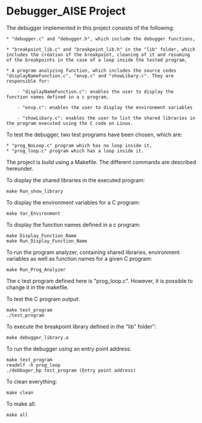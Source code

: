 # Debugger_AISE Project

The debugger implemented in this project consists of the following:
 
	* "debugger.c" and "debugger.h", which include the debugger functions,

	* "breakpoint_lib.c" and "breakpoint_lib.h" in the "lib" folder, which includes the creation of the breakpoint, cleaning of it and resuming of the breakpoints in the case of a loop inside the tested program,

	* A program analyzing function, which includes the source codes "displayNameFunction.c", "envp.c" and "showLibary.c". They are responsible for:

		- "displayNameFunction.c": enables the user to display the function names defined in a c program,

		- "envp.c": enables the user to display the environment variables

		- "showLibary.c": enables the user to list the shared libraries in the program executed using the C code on Linux.
		
		
		
To test the debugger, two test programs have been chosen, which are:

	* "prog_NoLoop.c" program which has no loop inside it,
	* "prog_loop.c" program which has a loop inside it.
	
	
The project is build using a Makefile. The different commands are described hereunder.

To display the shared libraries in the executed program:

	make Run_show_library
	
To display the environment variables for a C program:

	make Var_Environment
	
To display the function names defined in a c program:

	make Display_Function_Name
	make Run_Display_Function_Name
	
To run the program analyzer, containing shared libraries, environment variables as well as function names for a given C program:

	make Run_Prog_Analyzer
	
The c test program defined here is "prog_loop.c". However, it is possible to change it in the makefile.

To test the C program output:

	make test_program
	./test_program
	
To execute the breakpoint library defined in the "lib" folder":

	make debugger_library.a
	
To run the debugger using an entry point address:

	make test_program
	readelf -h prog_loop
	./debbuger_bp test_program (Entry point address)
	
To clean everything:

	make clean
	
To make all:

	make all
